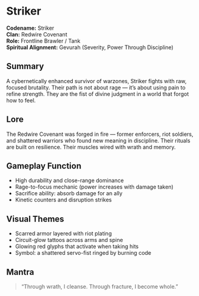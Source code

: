 # Striker

**Codename:** Striker  
**Clan:** Redwire Covenant  
**Role:** Frontline Brawler / Tank  
**Spiritual Alignment:** Gevurah (Severity, Power Through Discipline)

## Summary
A cybernetically enhanced survivor of warzones, Striker fights with raw, focused brutality. Their path is not about rage — it’s about using pain to refine strength. They are the fist of divine judgment in a world that forgot how to feel.

## Lore
The Redwire Covenant was forged in fire — former enforcers, riot soldiers, and shattered warriors who found new meaning in discipline. Their rituals are built on resilience. Their muscles wired with wrath and memory.

## Gameplay Function
- High durability and close-range dominance
- Rage-to-focus mechanic (power increases with damage taken)
- Sacrifice ability: absorb damage for an ally
- Kinetic counters and disruption strikes

## Visual Themes
- Scarred armor layered with riot plating  
- Circuit-glow tattoos across arms and spine  
- Glowing red glyphs that activate when taking hits  
- Symbol: a shattered servo-fist ringed by burning code

## Mantra
> “Through wrath, I cleanse. Through fracture, I become whole.”
